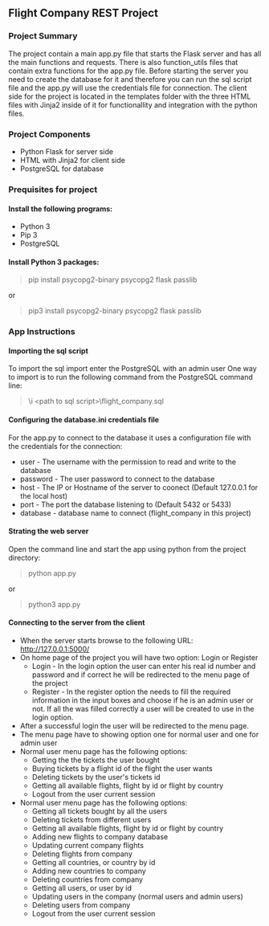 ## Flight Company REST Project

### Project Summary
The project contain a main app.py file that starts the Flask server and has all the main functions and requests.
There is also function_utils files that contain extra functions for the app.py file.
Before starting the server you need to create the database for it and therefore you can run the sql script file and the app.py will use the credentials file for connection.
The client side for the project is located in the templates folder with the three HTML files with Jinja2 inside of it for functionallity and integration with the python files.

### Project Components
- Python Flask for server side
- HTML with Jinja2 for client side
- PostgreSQL for database

### Prequisites for project

#### Install the following programs:
- Python 3
- Pip 3
- PostgreSQL

#### Install Python 3 packages:
>pip install psycopg2-binary psycopg2 flask passlib

or

>pip3 install psycopg2-binary psycopg2 flask passlib


### App Instructions

#### Importing the sql script
To import the sql import enter the PostgreSQL with an admin user
One way to import is to run the following command from the PostgreSQL command line:
>\i \<path to sql script\>\flight_company.sql

#### Configuring the database.ini credentials file
For the app.py to connect to the database it uses a configuration file with the credentials for the connection:

- user - The username with the permission to read and write to the database
- password - The user password to connect to the database
- host - The IP or Hostname of the server to coonect (Default 127.0.0.1 for the local host)
- port - The port the database listening to (Default 5432 or 5433)
- database - database name to connect (flight_company in this project)

#### Strating the web server
Open the command line and start the app using python from the project directory:
>python app.py

or

> python3 app.py

#### Connecting to the server from the client
- When the server starts browse to the following URL: http://127.0.0.1:5000/
- On home page of the project you will have two option: Login or Register
  - Login - In the login option the user can enter his real id number and password and if correct he will be redirected to the menu page of the project
  - Register - In the register option the needs to fill the required information in the input boxes and choose if he is an admin user or not. 
    If all the was filled correctly a user will be created to use in the login option.
- After a successful login the user will be redirected to the menu page.
- The menu page have to showing option one for normal user and one for admin user
- Normal user menu page has the following options:
  - Getting the the tickets the user bought
  - Buying tickets by a flight id of the flight the user wants
  - Deleting tickets by the user's tickets id
  - Getting all available flights, flight by id or flight by country
  - Logout from the user current session
- Normal user menu page has the following options:
  - Getting all tickets bought by all the users
  - Deleting tickets from different users
  - Getting all available flights, flight by id or flight by country
  - Adding new flights to company database
  - Updating current company flights
  - Deleting flights from company
  - Getting all countries, or country by id
  - Adding new countries to company
  - Deleting countries from company
  - Getting all users, or user by id
  - Updating users in the company (normal users and admin users)
  - Deleting users from company
   - Logout from the user current session
  
